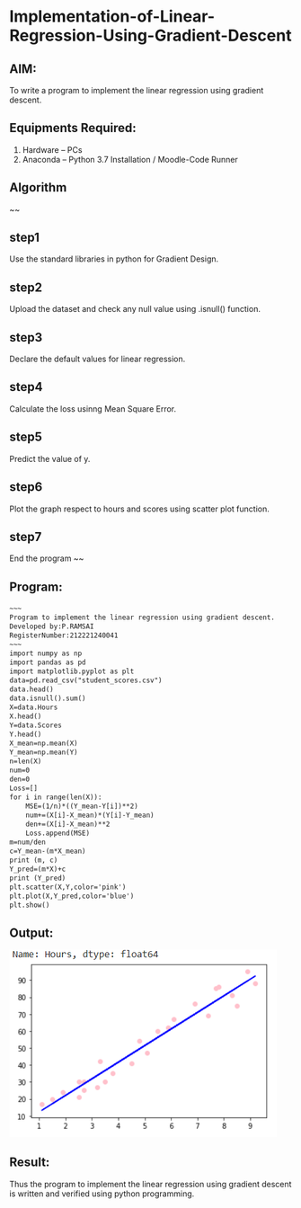 # Implementation-of-Linear-Regression-Using-Gradient-Descent

## AIM:
To write a program to implement the linear regression using gradient descent.

## Equipments Required:
1. Hardware – PCs
2. Anaconda – Python 3.7 Installation / Moodle-Code Runner

## Algorithm
~~
## step1
Use the standard libraries in python for Gradient Design.

## step2
Upload the dataset and check any null value using .isnull() function.

## step3
Declare the default values for linear regression.

## step4
Calculate the loss usinng Mean Square Error.

## step5
Predict the value of y.

## step6
Plot the graph respect to hours and scores using scatter plot function.

## step7
End the program
~~


## Program:
```
~~~
Program to implement the linear regression using gradient descent.
Developed by:P.RAMSAI 
RegisterNumber:212221240041
~~~
import numpy as np
import pandas as pd
import matplotlib.pyplot as plt
data=pd.read_csv("student_scores.csv")
data.head()
data.isnull().sum()
X=data.Hours
X.head()
Y=data.Scores
Y.head()
X_mean=np.mean(X)
Y_mean=np.mean(Y)
n=len(X)
num=0
den=0
Loss=[]
for i in range(len(X)):
    MSE=(1/n)*((Y_mean-Y[i])**2)
    num+=(X[i]-X_mean)*(Y[i]-Y_mean)
    den+=(X[i]-X_mean)**2
    Loss.append(MSE)
m=num/den
c=Y_mean-(m*X_mean)
print (m, c)
Y_pred=(m*X)+c
print (Y_pred)
plt.scatter(X,Y,color='pink')
plt.plot(X,Y_pred,color='blue')
plt.show()
```

## Output:
![GitHub Logo](ramsai.png)

## Result:
Thus the program to implement the linear regression using gradient descent is written and verified using python programming.
